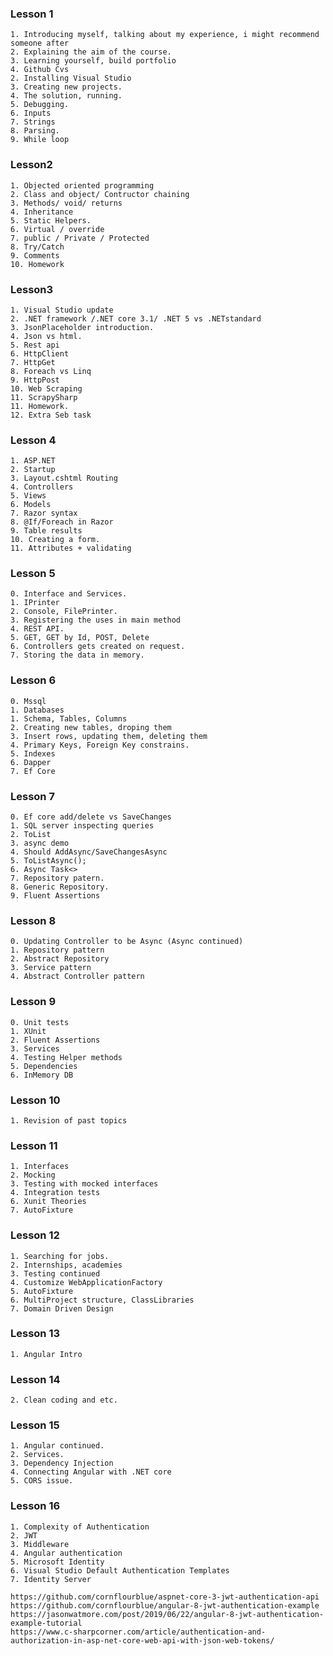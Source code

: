### Lesson 1

    1. Introducing myself, talking about my experience, i might recommend someone after 
    2. Explaining the aim of the course.
    3. Learning yourself, build portfolio
    4. Github Cvs
    2. Installing Visual Studio
    3. Creating new projects.
    4. The solution, running.
    5. Debugging.
    6. Inputs
    7. Strings
    8. Parsing.
    9. While loop

### Lesson2

    1. Objected oriented programming 
    2. Class and object/ Contructor chaining
    3. Methods/ void/ returns
    4. Inheritance
    5. Static Helpers.
    6. Virtual / override
    7. public / Private / Protected
    8. Try/Catch
    9. Comments
    10. Homework

### Lesson3

    1. Visual Studio update 
    2. .NET framework /.NET core 3.1/ .NET 5 vs .NETstandard
    3. JsonPlaceholder introduction.
    4. Json vs html.
    5. Rest api
    6. HttpClient
    7. HttpGet
    8. Foreach vs Linq
    9. HttpPost
    10. Web Scraping
    11. ScrapySharp
    11. Homework.
    12. Extra Seb task

### Lesson 4

    1. ASP.NET
    2. Startup
    3. Layout.cshtml Routing
    4. Controllers
    5. Views
    6. Models
    7. Razor syntax
    8. @If/Foreach in Razor
    9. Table results 
    10. Creating a form.
    11. Attributes + validating

### Lesson 5

    0. Interface and Services.
    1. IPrinter
    2. Console, FilePrinter.
    3. Registering the uses in main method
    4. REST API.
    5. GET, GET by Id, POST, Delete
    6. Controllers gets created on request.
    7. Storing the data in memory.

### Lesson 6

    0. Mssql
    1. Databases
    1. Schema, Tables, Columns
    2. Creating new tables, droping them
    3. Insert rows, updating them, deleting them
    4. Primary Keys, Foreign Key constrains.
    5. Indexes
    6. Dapper
    7. Ef Core

### Lesson 7

    0. Ef core add/delete vs SaveChanges
    1. SQL server inspecting queries
    2. ToList
    3. async demo
    4. Should AddAsync/SaveChangesAsync
    5. ToListAsync();
    6. Async Task<>
    7. Repository patern.
    8. Generic Repository.
    9. Fluent Assertions

### Lesson 8

    0. Updating Controller to be Async (Async continued)
    1. Repository pattern
    2. Abstract Repository
    3. Service pattern
    4. Abstract Controller pattern

### Lesson 9

    0. Unit tests
    1. XUnit
    2. Fluent Assertions
    3. Services
    4. Testing Helper methods
    5. Dependencies
    6. InMemory DB

### Lesson 10

    1. Revision of past topics

### Lesson 11

    1. Interfaces
    2. Mocking
    3. Testing with mocked interfaces
    4. Integration tests
    6. Xunit Theories
    7. AutoFixture

### Lesson 12

    1. Searching for jobs.
    2. Internships, academies
    3. Testing continued
    4. Customize WebApplicationFactory
    5. AutoFixture
    6. MultiProject structure, ClassLibraries
    7. Domain Driven Design

### Lesson 13

    1. Angular Intro

### Lesson 14

    2. Clean coding and etc.

### Lesson 15

    1. Angular continued.
    2. Services.
    3. Dependency Injection
    4. Connecting Angular with .NET core
    5. CORS issue.

### Lesson 16
    1. Complexity of Authentication
    2. JWT
    3. Middleware
    4. Angular authentication
    5. Microsoft Identity
    6. Visual Studio Default Authentication Templates
    7. Identity Server

    https://github.com/cornflourblue/aspnet-core-3-jwt-authentication-api
    https://github.com/cornflourblue/angular-8-jwt-authentication-example
    https://jasonwatmore.com/post/2019/06/22/angular-8-jwt-authentication-example-tutorial
    https://www.c-sharpcorner.com/article/authentication-and-authorization-in-asp-net-core-web-api-with-json-web-tokens/